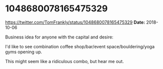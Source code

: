 # 1048680078165475329
https://twitter.com/TomFrankly/status/1048680078165475329
**Date:** 2018-10-06

Business idea for anyone with the capital and desire:

I'd like to see combination coffee shop/bar/event space/bouldering/yoga gyms opening up.

This might seem like a ridiculous combo, but hear me out.
